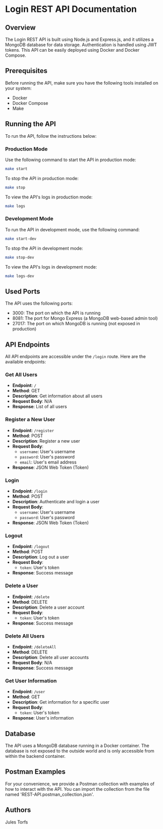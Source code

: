 # Login REST API Documentation

## Overview

The Login REST API is built using Node.js and Express.js, and it utilizes a MongoDB database for data storage. Authentication is handled using JWT tokens. This API can be easily deployed using Docker and Docker Compose.

## Prerequisites

Before running the API, make sure you have the following tools installed on your system:

- Docker
- Docker Compose
- Make

## Running the API

To run the API, follow the instructions below:

### Production Mode

Use the following command to start the API in production mode:

```bash
make start
```

To stop the API in production mode:

```bash
make stop
```

To view the API's logs in production mode:

```bash
make logs
```

### Development Mode

To run the API in development mode, use the following command:

```bash
make start-dev
```

To stop the API in development mode:

```bash
make stop-dev
```

To view the API's logs in development mode:

```bash
make logs-dev
```

## Used Ports

The API uses the following ports:

- 3000: The port on which the API is running
- 8081: The port for Mongo Express (a MongoDB web-based admin tool)
- 27017: The port on which MongoDB is running (not exposed in production)

## API Endpoints

All API endpoints are accessible under the `/login` route. Here are the available endpoints:

### Get All Users

- **Endpoint**: `/`
- **Method**: GET
- **Description**: Get information about all users
- **Request Body**: N/A
- **Response**: List of all users

### Register a New User

- **Endpoint**: `/register`
- **Method**: POST
- **Description**: Register a new user
- **Request Body**:
  - `username`: User's username
  - `password`: User's password
  - `email`: User's email address
- **Response**: JSON Web Token (Token)

### Login

- **Endpoint**: `/login`
- **Method**: POST
- **Description**: Authenticate and login a user
- **Request Body**:
  - `username`: User's username
  - `password`: User's password
- **Response**: JSON Web Token (Token)

### Logout

- **Endpoint**: `/logout`
- **Method**: POST
- **Description**: Log out a user
- **Request Body**:
  - `token`: User's token
- **Response**: Success message

### Delete a User

- **Endpoint**: `/delete`
- **Method**: DELETE
- **Description**: Delete a user account
- **Request Body**:
  - `token`: User's token
- **Response**: Success message

### Delete All Users

- **Endpoint**: `/deleteAll`
- **Method**: DELETE
- **Description**: Delete all user accounts
- **Request Body**: N/A
- **Response**: Success message

### Get User Information

- **Endpoint**: `/user`
- **Method**: GET
- **Description**: Get information for a specific user
- **Request Body**:
  - `token`: User's token
- **Response**: User's information

## Database

The API uses a MongoDB database running in a Docker container. The database is not exposed to the outside world and is only accessible from within the backend container.

## Postman Examples

For your convenience, we provide a Postman collection with examples of how to interact with the API. You can import the collection from the file named 'REST-API.postman_collection.json'.

## Authors

Jules Torfs

